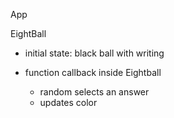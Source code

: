 App

EightBall
- initial state: black ball with writing

- function callback inside Eightball
    - random selects an answer
    - updates color



